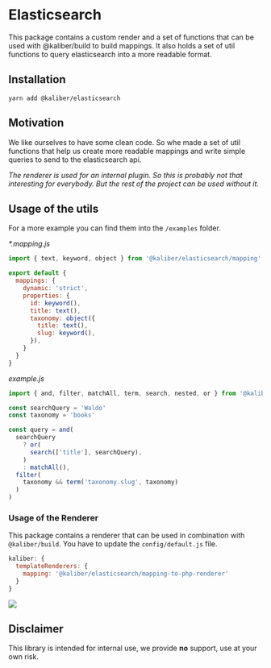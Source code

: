 # Elasticsearch

This package contains a custom render and a set of functions that can be used with @kaliber/build to build mappings. It also holds a set of util functions to query elasticsearch into a more readable format.

## Installation
```
yarn add @kaliber/elasticsearch
```

## Motivation
We like ourselves to have some clean code. So whe made a set of util functions that help us create more readable mappings and write simple queries to send to the elasticsearch api.

_The renderer is used for an internal plugin. So this is probably not that interesting for everybody. But 
the rest of the project can be used without it._

## Usage of the utils
For a more example you can find them into the `/examples` folder.

_*.mapping.js_
```js
import { text, keyword, object } from '@kaliber/elasticsearch/mapping'

export default {
  mappings: {
    dynamic: 'strict',
    properties: {
      id: keyword(),
      title: text(),
      taxonomy: object({
        title: text(),
        slug: keyword(),
      }),
    }
  }
}
```

_example.js_
```js
import { and, filter, matchAll, term, search, nested, or } from '@kaliber/elasticsearch/query'

const searchQuery = 'Waldo'
const taxonomy = 'books'

const query = and(
  searchQuery
    ? or(
      search(['title'], searchQuery),
    )
    : matchAll(),
  filter(
    taxonomy && term('taxonomy.slug', taxonomy)
  )
)
```

### Usage of the Renderer
This package contains a renderer that can be used in combination with `@kaliber/build`. You have to update the `config/default.js` file.

```js
kaliber: {
  templateRenderers: {
    mapping: '@kaliber/elasticsearch/mapping-to-php-renderer'
  }
}
```

![](https://media.giphy.com/media/SUp0ZNb0pmL3G65I2k/giphy.gif)

## Disclaimer
This library is intended for internal use, we provide __no__ support, use at your own risk.
